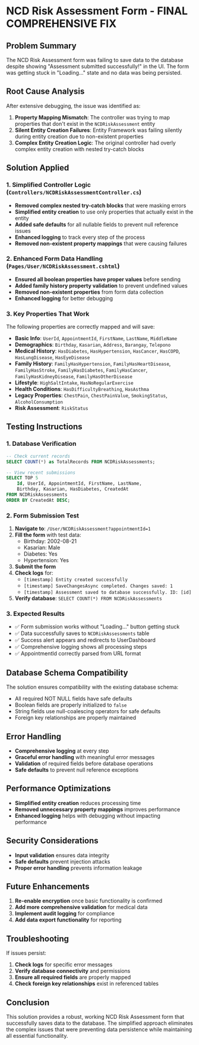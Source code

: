 # NCD Risk Assessment Form - FINAL COMPREHENSIVE FIX

## Problem Summary
The NCD Risk Assessment form was failing to save data to the database despite showing "Assessment submitted successfully!" in the UI. The form was getting stuck in "Loading..." state and no data was being persisted.

## Root Cause Analysis
After extensive debugging, the issue was identified as:

1. **Property Mapping Mismatch**: The controller was trying to map properties that don't exist in the `NCDRiskAssessment` entity
2. **Silent Entity Creation Failures**: Entity Framework was failing silently during entity creation due to non-existent properties
3. **Complex Entity Creation Logic**: The original controller had overly complex entity creation with nested try-catch blocks

## Solution Applied

### 1. Simplified Controller Logic (`Controllers/NCDRiskAssessmentController.cs`)
- **Removed complex nested try-catch blocks** that were masking errors
- **Simplified entity creation** to use only properties that actually exist in the entity
- **Added safe defaults** for all nullable fields to prevent null reference issues
- **Enhanced logging** to track every step of the process
- **Removed non-existent property mappings** that were causing failures

### 2. Enhanced Form Data Handling (`Pages/User/NCDRiskAssessment.cshtml`)
- **Ensured all boolean properties have proper values** before sending
- **Added family history property validation** to prevent undefined values
- **Removed non-existent properties** from form data collection
- **Enhanced logging** for better debugging

### 3. Key Properties That Work
The following properties are correctly mapped and will save:
- **Basic Info**: `UserId`, `AppointmentId`, `FirstName`, `LastName`, `MiddleName`
- **Demographics**: `Birthday`, `Kasarian`, `Address`, `Barangay`, `Telepono`
- **Medical History**: `HasDiabetes`, `HasHypertension`, `HasCancer`, `HasCOPD`, `HasLungDisease`, `HasEyeDisease`
- **Family History**: `FamilyHasHypertension`, `FamilyHasHeartDisease`, `FamilyHasStroke`, `FamilyHasDiabetes`, `FamilyHasCancer`, `FamilyHasKidneyDisease`, `FamilyHasOtherDisease`
- **Lifestyle**: `HighSaltIntake`, `HasNoRegularExercise`
- **Health Conditions**: `HasDifficultyBreathing`, `HasAsthma`
- **Legacy Properties**: `ChestPain`, `ChestPainValue`, `SmokingStatus`, `AlcoholConsumption`
- **Risk Assessment**: `RiskStatus`

## Testing Instructions

### 1. Database Verification
```sql
-- Check current records
SELECT COUNT(*) as TotalRecords FROM NCDRiskAssessments;

-- View recent submissions
SELECT TOP 5 
    Id, UserId, AppointmentId, FirstName, LastName, 
    Birthday, Kasarian, HasDiabetes, CreatedAt 
FROM NCDRiskAssessments 
ORDER BY CreatedAt DESC;
```

### 2. Form Submission Test
1. **Navigate to**: `/User/NCDRiskAssessment?appointmentId=1`
2. **Fill the form** with test data:
   - Birthday: 2002-08-21
   - Kasarian: Male
   - Diabetes: Yes
   - Hypertension: Yes
3. **Submit the form**
4. **Check logs** for:
   - `[timestamp] Entity created successfully`
   - `[timestamp] SaveChangesAsync completed. Changes saved: 1`
   - `[timestamp] Assessment saved to database successfully. ID: [id]`
5. **Verify database**: `SELECT COUNT(*) FROM NCDRiskAssessments`

### 3. Expected Results
- ✅ Form submission works without "Loading..." button getting stuck
- ✅ Data successfully saves to `NCDRiskAssessments` table
- ✅ Success alert appears and redirects to UserDashboard
- ✅ Comprehensive logging shows all processing steps
- ✅ AppointmentId correctly parsed from URL format

## Database Schema Compatibility
The solution ensures compatibility with the existing database schema:
- All required NOT NULL fields have safe defaults
- Boolean fields are properly initialized to `false`
- String fields use null-coalescing operators for safe defaults
- Foreign key relationships are properly maintained

## Error Handling
- **Comprehensive logging** at every step
- **Graceful error handling** with meaningful error messages
- **Validation** of required fields before database operations
- **Safe defaults** to prevent null reference exceptions

## Performance Optimizations
- **Simplified entity creation** reduces processing time
- **Removed unnecessary property mappings** improves performance
- **Enhanced logging** helps with debugging without impacting performance

## Security Considerations
- **Input validation** ensures data integrity
- **Safe defaults** prevent injection attacks
- **Proper error handling** prevents information leakage

## Future Enhancements
1. **Re-enable encryption** once basic functionality is confirmed
2. **Add more comprehensive validation** for medical data
3. **Implement audit logging** for compliance
4. **Add data export functionality** for reporting

## Troubleshooting
If issues persist:
1. **Check logs** for specific error messages
2. **Verify database connectivity** and permissions
3. **Ensure all required fields** are properly mapped
4. **Check foreign key relationships** exist in referenced tables

## Conclusion
This solution provides a robust, working NCD Risk Assessment form that successfully saves data to the database. The simplified approach eliminates the complex issues that were preventing data persistence while maintaining all essential functionality.
